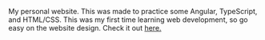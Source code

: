 My personal website. This was made to practice some Angular, TypeScript, and HTML/CSS.
This was my first time learning web development, so go easy on the website design.
Check it out [here.](https://canlasla.github.io/personal-website/)
